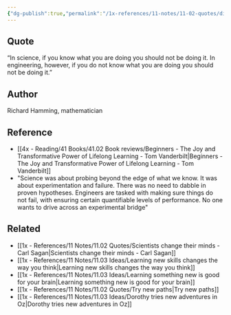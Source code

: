 ```yaml
---
{"dg-publish":true,"permalink":"/1x-references/11-notes/11-02-quotes/difference-between-science-and-engineering/","title":"structure note","noteIcon":""}
---
```



## Quote
 “In science, if you know what you are doing you should not be doing it.	In engineering, however, if you do not know what you are doing you should not be doing it.” 



## Author
Richard Hamming, mathematician

## Reference
- [[4x - Reading/41 Books/41.02 Book reviews/Beginners - The Joy and Transformative Power of Lifelong Learning - Tom Vanderbilt\|Beginners - The Joy and Transformative Power of Lifelong Learning - Tom Vanderbilt]]
- "Science was about probing beyond the edge of what we know. It was about experimentation and failure. There was no need to dabble in proven hypotheses. Engineers are tasked with making sure things do not fail, with ensuring certain quantifiable levels of performance. No one wants to drive across an experimental bridge"
				
			
## Related
- [[1x - References/11 Notes/11.02 Quotes/Scientists change their minds - Carl Sagan\|Scientists change their minds - Carl Sagan]]
- [[1x - References/11 Notes/11.03 Ideas/Learning new skills changes the way you think\|Learning new skills changes the way you think]]
- [[1x - References/11 Notes/11.03 Ideas/Learning something new is good for your brain\|Learning something new is good for your brain]]
- [[1x - References/11 Notes/11.02 Quotes/Try new paths\|Try new paths]]
- [[1x - References/11 Notes/11.03 Ideas/Dorothy tries new adventures in Oz\|Dorothy tries new adventures in Oz]]